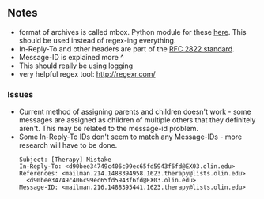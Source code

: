 ## Notes
- format of archives is called mbox. Python module for these [here](https://docs.python.org/3.5/library/mailbox.html#mailbox.Message). This should be used instead of regex-ing everything.
- In-Reply-To and other headers are part of the [RFC 2822 standard](https://tools.ietf.org/html/rfc2822.html).
- Message-ID is explained more ^
- This should really be using logging
- very helpful regex tool: <http://regexr.com/>

### Issues
- Current method of assigning parents and children doesn't work - some messages are assigned as children of multiple others that they definitely aren't. This may be related to the message-id problem.
- Some In-Reply-To IDs don't seem to match any Message-IDs - more research will have to be done.
  ```
  Subject: [Therapy] Mistake
  In-Reply-To: <d90bee34749c406c99ec65fd5943f6fd@EX03.olin.edu>
  References: <mailman.214.1488394958.1623.therapy@lists.olin.edu>
  	<d90bee34749c406c99ec65fd5943f6fd@EX03.olin.edu>
  Message-ID: <mailman.216.1488395441.1623.therapy@lists.olin.edu>
  ```

